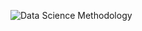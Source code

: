 ![Data Science Methodology](https://user-images.githubusercontent.com/79361165/108601226-809b9a00-7393-11eb-81c4-40e4f0cc5d6b.JPG)

